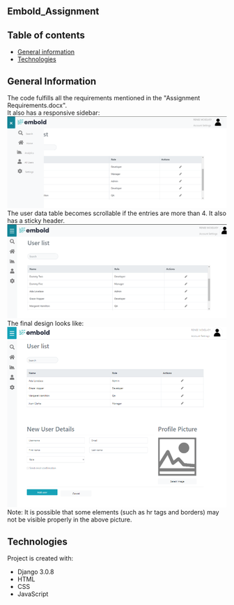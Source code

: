 ## Embold_Assignment
## Table of contents
* [General information](#general-information)
* [Technologies](#technologies)  
## General Information  
The code fulfills all the requirements mentioned in the "Assignment Requirements.docx".  
It also has a responsive sidebar:  
![alt text](https://github.com/arushi-18/Embold_Assignment/blob/master/static/assets/img/embold_2.PNG "Screenshot:1")  
The user data table becomes scrollable if the entries are more than 4. It also has a sticky header.
![alt text](https://github.com/arushi-18/Embold_Assignment/blob/master/static/assets/img/embold_1.PNG "Screenshot:2")
The final design looks like:
![alt text](https://github.com/arushi-18/Embold_Assignment/blob/master/static/assets/img/embold_3.PNG "Screenshot:3")  
Note: It is possible that some elements (such as hr tags and borders) may not be visible properly in the above picture.  
## Technologies
Project is created with:
* Django 3.0.8
* HTML
* CSS
* JavaScript